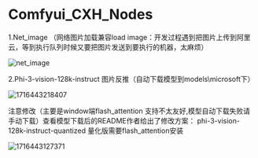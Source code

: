 # Comfyui_CXH_Nodes

1.Net_image （网络图片加载兼容load image：开发过程遇到把图片上传到阿里云，等到执行队列时候又要把图片发送到要执行的机器，太麻烦）

![net_image](https://github.com/StartHua/Comfyui_CXH_Nodes/assets/22284244/c9151015-8689-4f52-a12e-63a117590ef7)

2.Phi-3-vision-128k-instruct 图片反推（自动下载模型到models\microsoft下）

![1716443218407](https://github.com/StartHua/Comfyui_CXH_Nodes/assets/22284244/b8241d4b-bf33-4849-a5c1-a059615d4e2b)

注意修改（主要是window端flash_attention 支持不太友好,模型自动下载失败请手动下载）查看模型下载后的README作者给出了修改方案：
phi-3-vision-128k-instruct-quantized 量化版需要flash_attention安装

![1716443127371](https://github.com/StartHua/Comfyui_CXH_Nodes/assets/22284244/752be09a-3022-4c25-ad2e-cc4d7c63183c)
